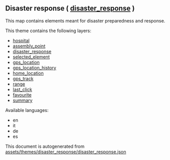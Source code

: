 [//]: # (WARNING: this file is automatically generated. Please find the sources at the bottom and edit those sources)

 Disaster response ( [disaster_response](https://mapcomplete.org/disaster_response) ) 
--------------------------------------------------------------------------------------



This map contains elements meant for disaster preparedness and response.

This theme contains the following layers:



  - [hospital](../Layers/hospital.md)
  - [assembly_point](../Layers/assembly_point.md)
  - [disaster_response](../Layers/disaster_response.md)
  - [selected_element](../Layers/selected_element.md)
  - [gps_location](../Layers/gps_location.md)
  - [gps_location_history](../Layers/gps_location_history.md)
  - [home_location](../Layers/home_location.md)
  - [gps_track](../Layers/gps_track.md)
  - [range](../Layers/range.md)
  - [last_click](../Layers/last_click.md)
  - [favourite](../Layers/favourite.md)
  - [summary](../Layers/summary.md)


Available languages:



  - en
  - it
  - de
  - es
 

This document is autogenerated from [assets/themes/disaster_response/disaster_response.json](https://github.com/pietervdvn/MapComplete/blob/develop/assets/themes/disaster_response/disaster_response.json)
